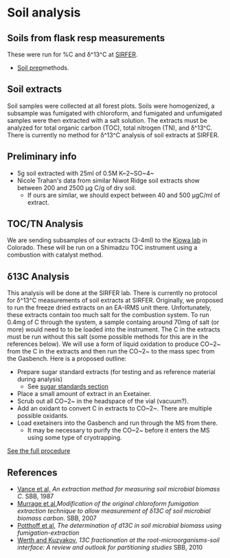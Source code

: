 # Soil analysis

## Soils from flask resp measurements

These were run for %C and δ^13^C at
[SIRFER](http://sirfer.utah.edu/).

* [Soil prep](/procedures/proc_ea-irms_soilprep)methods.

## Soil extracts

Soil samples were collected at all forest plots. Soils were homogenized,
a subsample was fumigated with chloroform, and fumigated and unfumigated
samples were then extracted with a salt solution. The extracts must be
analyzed for total organic carbon (TOC), total nitrogen (TN), and
δ^13^C. There is currently no method for δ^13^C analysis of soil
extracts at SIRFER.

## Preliminary info

* 5g soil extracted with 25ml of 0.5M K~2~SO~4~
* Nicole Trahan's data from similar Niwot Ridge soil extracts show between 200 and 2500 µg C/g of dry soil.
  * If ours are similar, we should expect between 40 and 500 µgC/ml of extract.

## TOC/TN Analysis

We are sending subsamples of our extracts (3-4ml) to the [Kiowa
lab](http://snobear.colorado.edu/Seiboldc/kiowa.html) in
Colorado. These will be run on a Shimadzu TOC instrument using a
combustion with catalyst method.

## δ13C Analysis

This analysis will be done at the SIRFER lab. There is currently no
protocol for δ^13^C measurements of soil extracts at SIRFER. Originally,
we proposed to run the freeze dried extracts on an EA-IRMS unit there.
Unfortunately, these extracts contain too much salt for the combustion
system. To run 0.4mg of C through the system, a sample containg around
70mg of salt (or more) would need to to be loaded into the instrument.
The C in the extracts must be run without this salt (some possible
methods for this are in the references below). We will use a form of
liquid oxidation to produce CO~2~ from the C in the extracts and then
run the CO~2~ to the mass spec from the Gasbench. Here is a proposed
outline:

- Prepare sugar standard extracts (for testing and as reference material during analysis)
  - See [sugar standards section](/procedures/proc_soilextract_13c.md)
- Place a small amount of extract in an Exetainer.
- Scrub out all CO~2~ in the headspace of the vial (vacuum?).
- Add an oxidant to convert C in extracts to CO~2~. There are multiple possible oxidants.
- Load exetainers into the Gasbench and run through the MS from there.
  - It may be necessary to purify the CO~2~ before it enters the MS using some type of cryotrapping.

[See the full procedure](/procedures/proc_soilextract_13c.md)

## References

- [Vance et al,](http://dx.doi.org/10.1016/0038-0717(87)90052-6) *An extraction method for measuring soil microbial biomass C*. SBB, 1987
- [Murrage et al,](http://dx.doi.org/10.1016/j.soilbio.2007.01.026)*Modification of the original chloroform fumigation extraction technique to allow measurement of δ13C of soil microbial biomass carbon*. SBB, 2007
- [Potthoff et al,](http://dx.doi.org/10.1016/S0038-0717(03)00151-2) *The determination of d13C in soil microbial biomass using fumigation-extraction*
- [Werth and Kuzyakov,](http://dx.doi.org/10.1016/j.soilbio.2010.04.009) *13C fractionation at the root-microorganisms-soil interface: A review and outlook for partitioning studies* SBB, 2010
